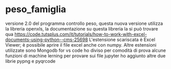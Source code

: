 # peso_famiglia
versione 2.0 del programma controllo peso, questa nuova versione utilizza la libreria openxls, la documentazione su questa libreria la si può trovare
qua https://code.tutsplus.com/it/tutorials/how-to-work-with-excel-documents-using-python--cms-25698
L'estensione scariscata è Excel Viewer; è possibile aprire il file excel anche con numpy.
Altre estensioni utilizzate sono Mongodb for vs code 
ho diviso per comodità di prova alcune funzioni di machine lerning per provare sui file jupyter
ho aggiunto altre due librie pypng e pyqrcode